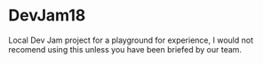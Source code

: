 # DevJam18
Local Dev Jam project for a playground for experience, I would not recomend using this unless you have been briefed by our team.
